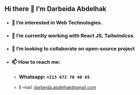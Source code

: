 ## Hi there 👋 I’m **Darbeida Abdelhak**

- ### 👀 I’m interested in Web Technologies.
- ### 🔭 I’m currently working with React JS, Tailwindcss.
- ### 💞️ I’m looking to collaborate on open-source project
- ### 📫 How to reach me:
  - ### Whatsapp: `+213 672 70 40 65`
  - E-mail: [darbeida.abdelhak@gmail.com](darbeida.abdelhak@gmail.com)
